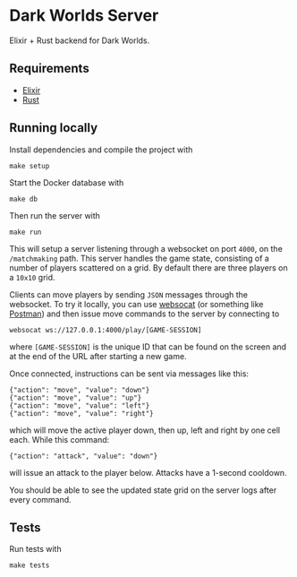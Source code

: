 # Dark Worlds Server

Elixir + Rust backend for Dark Worlds.

## Requirements

- [Elixir](https://elixir-lang.org/)
- [Rust](https://www.rust-lang.org/tools/install)

## Running locally

Install dependencies and compile the project with

```
make setup
```

Start the Docker database with

```
make db
```

Then run the server with

```
make run
```
This will setup a server listening through a websocket on port `4000`, on the `/matchmaking` path. This server handles the game state, consisting of a number of players scattered on a grid. By default there are three players on a `10x10` grid.

Clients can move players by sending `JSON` messages through the websocket. To try it locally, you can use [websocat](https://github.com/vi/websocat) (or something like [Postman](https://www.postman.com/)) and then issue move commands to the server by connecting to

```
websocat ws://127.0.0.1:4000/play/[GAME-SESSION]
```
where `[GAME-SESSION]` is the unique ID that can be found on the screen and at the end of the URL after starting a new game.

Once connected, instructions can be sent via messages like this:

```
{"action": "move", "value": "down"}
{"action": "move", "value": "up"}
{"action": "move", "value": "left"}
{"action": "move", "value": "right"}
```

which will move the active player down, then up, left and right by one cell each. While this command:

```
{"action": "attack", "value": "down"}
```

will issue an attack to the player below. Attacks have a 1-second cooldown.

You should be able to see the updated state grid on the server logs after every command.

## Tests

Run tests with

```
make tests
```
